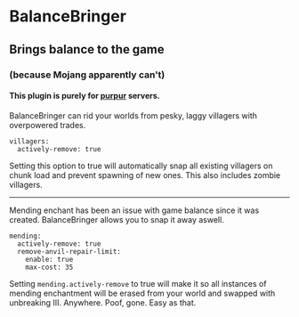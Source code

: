 <h1>BalanceBringer</h1>

<h2>Brings balance to the game</h2>
<h3>(because Mojang apparently can't)</h3>

<h4>This plugin is purely for <a href="https://purpur.pl3x.net/">purpur</a> servers.</h4>

BalanceBringer can rid your worlds from pesky, laggy villagers with 
overpowered trades.

    villagers:
      actively-remove: true

Setting this option to true will automatically snap all 
existing villagers on chunk load and prevent spawning of new ones.
This also includes zombie villagers.

<hr>

Mending enchant has been an issue with game balance since it was created.
BalanceBringer allows you to snap it away aswell.

    mending:
      actively-remove: true
      remove-anvil-repair-limit:
        enable: true
        max-cost: 35
      
Setting `mending.actively-remove` to true will make it so all instances of mending enchantment 
will be erased from your world and swapped with unbreaking III. Anywhere. 
Poof, gone. Easy as that.
